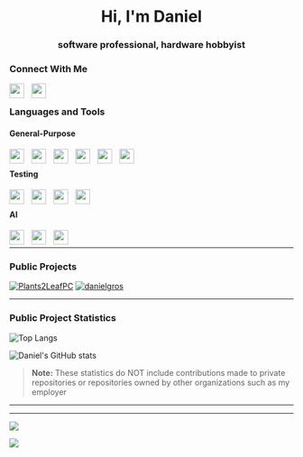 <h1 align="center">Hi, I'm Daniel</h1>
<h3 align="center">software professional, hardware hobbyist</h3>

### Connect With Me
<a href="https://www.linkedin.com/in/danielmgros"> <img align="left" width="26px" src="https://cdn.simpleicons.org/linkedin" style="padding-right:10px;" /> </a>
<a href="https://stackoverflow.com/users/9965315"> <img align="left" width="26px" src="https://cdn.simpleicons.org/stackoverflow" style="padding-right:10px;" /> </a>
<br />

### Languages and Tools

#### General-Purpose
<img align="left" width="26px" src="https://cdn.simpleicons.org/javascript" style="padding-right:10px;" />
<img align="left" width="26px" src="https://cdn.simpleicons.org/typescript" style="padding-right:10px;" />
<img align="left" width="26px" src="https://cdn.simpleicons.org/python" style="padding-right:10px;" />
<img align="left" width="26px" src="https://cdn.simpleicons.org/java" style="padding-right:10px;" />
<img align="left" width="26px" src="https://cdn.simpleicons.org/c" style="padding-right:10px;" />
<img align="left" width="26px" src="https://cdn.simpleicons.org/cplusplus" style="padding-right:10px;" />
<br />

#### Testing
<img align="left" width="26px" src="https://cdn.simpleicons.org/cypress" style="padding-right:10px;" />
<img align="left" width="26px" src="https://cdn.simpleicons.org/jest" style="padding-right:10px;" />
<img align="left" width="26px" src="https://cdn.simpleicons.org/mocha" style="padding-right:10px;" />
<img align="left" width="26px" src="https://cdn.simpleicons.org/selenium" style="padding-right:10px;" />
<br />

#### AI
<img align="left" width="26px" src="https://cdn.simpleicons.org/tensorflow" style="padding-right:10px;" />
<img align="left" width="26px" src="https://cdn.simpleicons.org/apachespark" style="padding-right:10px;" />
<img align="left" width="26px" src="https://cdn.simpleicons.org/opencv" style="padding-right:10px;" />
<br />

----

### Public Projects
[![Plants2LeafPC](https://github-readme-stats-daniel-gros-projects.vercel.app/api/pin/?username=danielgros&repo=Plants2LeafPC&description_lines_count=5)](https://github.com/danielgros/Plants2LeafPC)
[![danielgros](https://github-readme-stats-daniel-gros-projects.vercel.app/api/pin/?username=danielgros&repo=danielgros&description_lines_count=5)](https://github.com/danielgros/danielgros)

----

### Public Project Statistics
![Top Langs](https://github-readme-stats-daniel-gros-projects.vercel.app/api/top-langs/?username=danielgros&langs_count=20&layout=compact&size_weight=0&count_weight=1)

![Daniel's GitHub stats](https://github-readme-stats-daniel-gros-projects.vercel.app/api?username=danielgros&show=reviews,prs_merged&show_icons=true&rank_icon=github&include_all_commits=true&disable_animations=true)

> **Note:**
> These statistics do NOT include contributions made to private repositories or repositories owned by other organizations such as my employer

----

<!--START_SECTION:activity-->


----
![](https://github-profile-trophy.vercel.app/?username=danielgros)


![](https://github-readme-streak-stats.herokuapp.com/?user=danielgros)



<!--
**danielgros/danielgros** is a ✨ _special_ ✨ repository because its `README.md` (this file) appears on your GitHub profile.

Here are some ideas to get you started:

- 🔭 I’m currently working on ...
- 🌱 I’m currently learning ...
- 👯 I’m looking to collaborate on ...
- 🤔 I’m looking for help with ...
- 💬 Ask me about ...
- 📫 How to reach me: ...
- 😄 Pronouns: ...
- ⚡ Fun fact: ...
-->
